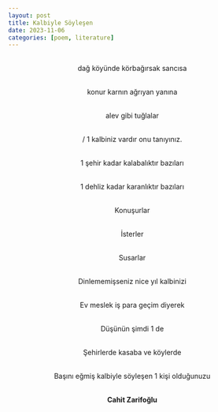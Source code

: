```yaml
---
layout: post
title: Kalbiyle Söyleşen
date: 2023-11-06
categories: [poem, literature]
---
```


<style>
sam {text-align: center;}
</style>

<sam>

<br>dağ köyünde körbağırsak sancısa

<br>konur karnın ağrıyan yanına

<br>alev gibi tuğlalar

<br>/ 1 kalbiniz vardır onu tanıyınız.

<br>1 şehir kadar kalabalıktır bazıları

<br>1 dehliz kadar karanlıktır bazıları

<br>Konuşurlar

<br>İsterler

<br>Susarlar

<br>Dinlememişseniz nice yıl kalbinizi

<br>Ev meslek iş para geçim diyerek

<br>Düşünün şimdi 1 de

<br>Şehirlerde kasaba ve köylerde

<br>Başını eğmiş kalbiyle söyleşen 1 kişi olduğunuzu

<br><b>Cahit Zarifoğlu</b>

</sam>
